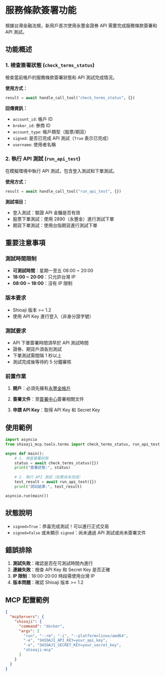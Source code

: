 # 服務條款簽署功能

根據台灣金融法規，新用戶首次使用永豐金證券 API 需要完成服務條款簽署和 API 測試。

## 功能概述

### 1. 檢查簽署狀態 (`check_terms_status`)

檢查當前帳戶的服務條款簽署狀態和 API 測試完成情況。

**使用方式：**
```python
result = await handle_call_tool("check_terms_status", {})
```

**回傳資訊：**
- `account_id`: 帳戶 ID
- `broker_id`: 券商 ID  
- `account_type`: 帳戶類型（股票/期貨）
- `signed`: 是否已完成 API 測試（`True` 表示已完成）
- `username`: 使用者名稱

### 2. 執行 API 測試 (`run_api_test`)

在模擬環境中執行 API 測試，包含登入測試和下單測試。

**使用方式：**
```python
result = await handle_call_tool("run_api_test", {})
```

**測試項目：**
- 登入測試：驗證 API 金鑰是否有效
- 股票下單測試：使用 2890（永豐金）進行測試下單
- 期貨下單測試：使用台指期貨進行測試下單

## 重要注意事項

### 測試時間限制
- **可測試時間**：星期一至五 08:00 ~ 20:00
- **18:00 ~ 20:00**：只允許台灣 IP
- **08:00 ~ 18:00**：沒有 IP 限制

### 版本要求
- Shioaji 版本 >= 1.2
- 使用 API Key 進行登入（非身分證字號）

### 測試要求
- API 下單簽署時間須早於 API 測試時間
- 證券、期貨戶須各別測試
- 下單測試需間隔 1 秒以上
- 測試完成後等待約 5 分鐘審核

### 前置作業

1. **開戶**：必須先擁有[永豐金帳戶](https://www.sinotrade.com.tw/openact)

2. **簽署文件**：至[簽署中心](https://www.sinotrade.com.tw/newweb/Inside_Frame?URL=https://service.sinotrade.com.tw/signCenter/index/)簽署相關文件

3. **申請 API Key**：取得 API Key 和 Secret Key

## 使用範例

```python
import asyncio
from shioaji_mcp.tools.terms import check_terms_status, run_api_test

async def main():
    # 1. 檢查簽署狀態
    status = await check_terms_status({})
    print("簽署狀態:", status)
    
    # 2. 執行 API 測試（如果尚未完成）
    test_result = await run_api_test({})
    print("測試結果:", test_result)

asyncio.run(main())
```

## 狀態說明

- `signed=True`：恭喜完成測試！可以進行正式交易
- `signed=False` 或未顯示 `signed`：尚未通過 API 測試或尚未簽署文件

## 錯誤排除

1. **測試失敗**：確認是否在可測試時間內進行
2. **連線失敗**：檢查 API Key 和 Secret Key 是否正確
3. **IP 限制**：18:00-20:00 時段需使用台灣 IP
4. **版本問題**：確認 Shioaji 版本 >= 1.2

## MCP 配置範例

```json
{
  "mcpServers": {
    "shioaji": {
      "command": "docker",
      "args": [
        "run", "--rm", "-i", "--platform=linux/amd64",
        "-e", "SHIOAJI_API_KEY=your_api_key",
        "-e", "SHIOAJI_SECRET_KEY=your_secret_key",
        "shioaji-mcp"
      ]
    }
  }
}
```
